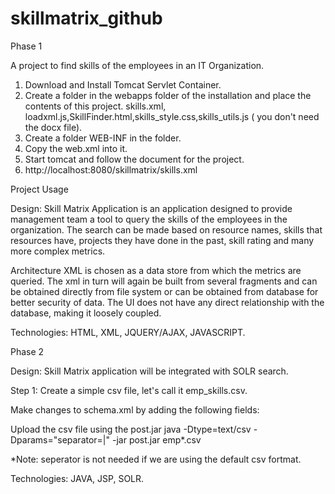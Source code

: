 skillmatrix_github
==================

Phase 1

A project to find skills of the employees in an IT Organization.

1. Download and Install Tomcat Servlet Container.
2. Create a folder in the webapps folder of the installation and place the contents of this project.
   skills.xml, loadxml.js,SkillFinder.html,skills_style.css,skills_utils.js ( you don't need the docx file).
3. Create a folder WEB-INF in the folder.
4. Copy the web.xml into it.
5. Start tomcat and follow the document for the project.
6. http://localhost:8080/skillmatrix/skills.xml

Project Usage

Design:
Skill Matrix Application is an application designed to provide management team a tool to query the skills
of the employees in the organization. The search can be made based on resource names, skills that resources 
have, projects they have done in the past, skill rating and many more complex metrics.

Architecture
XML is chosen as a data store from which the metrics are queried. 
The xml in turn will again be built from several fragments and can be obtained directly from file system 
or can be obtained from database for better security of data. 
The UI does not have any direct relationship with the database, making it loosely coupled.
  
Technologies: HTML, XML, JQUERY/AJAX, JAVASCRIPT.

Phase 2

Design:
Skill Matrix application will be integrated with SOLR search.

Step 1:
Create a simple csv file, let's call it emp_skills.csv.

Make changes to schema.xml by adding the following fields:
<!-- new fields for skill matrix -->   
<field name="employee" type="string" indexed="true" stored="true" omitNorms="true"/>
<field name="skill" type="string" indexed="true" stored="true" omitNorms="true"/>
<field name="skill_category" type="string" indexed="true" stored="true" omitNorms="true"/>
<field name="rating" type="float" indexed="true" stored="true" omitNorms="true"/>   
<!-- end changes -->

Upload the csv file using the post.jar
java -Dtype=text/csv -Dparams="separator=|" -jar post.jar emp*.csv

*Note: seperator is not needed if we are using the default csv fortmat.


Technologies: JAVA, JSP, SOLR.


